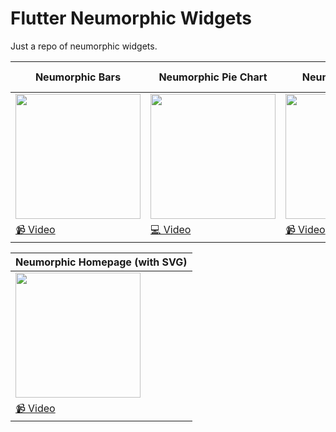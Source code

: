 # Flutter Neumorphic Widgets

Just a repo of neumorphic widgets.

Neumorphic Bars | Neumorphic Pie Chart | Neumorphic Timer | Neumorphic Expense Pie Chart
--- | --- | --- | --- |
<img src="https://user-images.githubusercontent.com/31005114/73529840-57d7f800-4452-11ea-99cc-ef7728f06326.png" width="200"/> | <img src="https://user-images.githubusercontent.com/31005114/73702800-e1284c80-4728-11ea-9f39-dd9056535dde.png" width="200"/> | <img src="https://user-images.githubusercontent.com/31005114/74322628-2f8bba00-4dbf-11ea-981e-7afc331802b2.png" width="200"/> |  <img src="https://user-images.githubusercontent.com/31005114/77717872-70acf600-701c-11ea-8a30-04bd38d5c30b.png" width="200"/> | 
[📹 Video](https://youtu.be/0um8Pxs73xI) | [💻 Video](https://youtu.be/uGS-qVUCByQ) | [📹 Video](https://youtu.be/L6g4eRlAsh0) | [💻 Video](https://youtu.be/rkOc8WbgPqw) |

Neumorphic Homepage (with SVG) |
--- |
<img src="https://user-images.githubusercontent.com/31005114/78777276-d493cf00-79cb-11ea-8fb2-e04c905f0f12.png" width="200"/> |
[📹 Video](https://youtu.be/KKO5PPkdKQg) |
